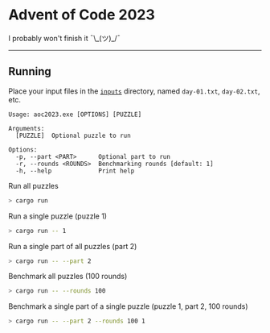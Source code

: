 # Advent of Code 2023

I probably won't finish it ¯\\\_(ツ)\_/¯

---

## Running

Place your input files in the [`inputs`](./inputs/) directory, named `day-01.txt`, `day-02.txt`, etc.

```
Usage: aoc2023.exe [OPTIONS] [PUZZLE]

Arguments:
  [PUZZLE]  Optional puzzle to run

Options:
  -p, --part <PART>      Optional part to run
  -r, --rounds <ROUNDS>  Benchmarking rounds [default: 1]
  -h, --help             Print help
```

Run all puzzles
```sh
> cargo run
```

Run a single puzzle (puzzle 1)
```sh
> cargo run -- 1
```

Run a single part of all puzzles (part 2)
```sh
> cargo run -- --part 2
```

Benchmark all puzzles (100 rounds)
```sh
> cargo run -- --rounds 100
```

Benchmark a single part of a single puzzle (puzzle 1, part 2, 100 rounds)
```sh
> cargo run -- --part 2 --rounds 100 1
```
